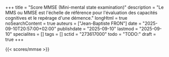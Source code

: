 +++
title = "Score MMSE (Mini-mental state examination)"
description = "Le MMS ou MMSE est l'échelle de référence pour l'évaluation des capacités cognitives et le repérage d'une démence."
longHtml = true
noSearchContent = true
auteurs = ["Jean-Baptiste FRON"]
date = "2025-09-10T20:57:00+02:00"
publishdate = "2025-09-10"
lastmod = "2025-09-10"
specialites = []
tags = []
sctid = "273617000"
todo = "TODO:"
draft = true
+++

{{< scores/mmse >}}

